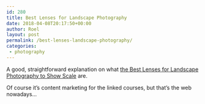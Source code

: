 ```yaml
---
id: 280
title: Best Lenses for Landscape Photography
date: 2018-04-08T20:17:50+00:00
author: Roel
layout: post
permalink: /best-lenses-landscape-photography/
categories:
 - photography
---
```

A good, straightforward explanation on what [the Best Lenses for Landscape Photography to Show Scale](http://blog.creativelive.com/best-lens-for-landscape-photography-to-create-scale/) are.

Of course it’s content marketing for the linked courses, but that’s the web nowadays...
